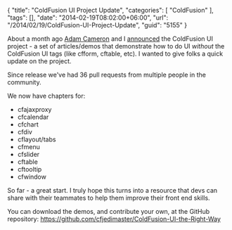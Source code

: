 {
	"title": "ColdFusion UI Project Update",
	"categories": [
		"ColdFusion"
	],
	"tags": [],
	"date": "2014-02-19T08:02:00+06:00",
	"url": "/2014/02/19/ColdFusion-UI-Project-Update",
	"guid": "5155"
}

<p>
About a month ago <a href="http://cfmlblog.adamcameron.me/">Adam Cameron</a> and I <a href="http://www.raymondcamden.com/index.cfm/2014/1/23/Im-not-going-to-tell-you-to-stop-using-ColdFusion-UI-tags-anymore">announced</a> the ColdFusion UI project - a set of articles/demos that demonstrate how to do UI <i>without</i> the ColdFusion UI tags (like cfform, cftable, etc). I wanted to give folks a quick update on the project.
</p>

<p>
Since release we've had 36 pull requests from multiple people in the community. 
</p>

<p>
We now have chapters for:
</p>

<ul>
<li>cfajaxproxy
<li>cfcalendar
<li>cfchart
<li>cfdiv
<li>cflayout/tabs
<li>cfmenu
<li>cfslider
<li>cftable
<li>cftooltip
<li>cfwindow 
</ul>

<p>
So far - a great start. I truly hope this turns into a resource that devs can share with their teammates to help them improve their front end skills.
</p>

<p>
You can download the demos, and contribute your own, at the GitHub repository: <a href="https://github.com/cfjedimaster/ColdFusion-UI-the-Right-Way">https://github.com/cfjedimaster/ColdFusion-UI-the-Right-Way</a>
</p>